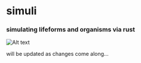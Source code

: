 # simuli
<h3>simulating lifeforms and organisms via rust</h3>

![Alt text](https://external-content.duckduckgo.com/iu/?u=https%3A%2F%2Fhitecher.com%2Fstorage%2Fimg%2F20190423%2F8d8063878fce8580c3de.jpg&f=1&nofb=1&ipt=b7b9ec3cf08ee57da35ebc2e7fb0e79909d24f361e6e8319eb1b3c21a8ec326c&ipo=images)

will be updated as changes come along...
